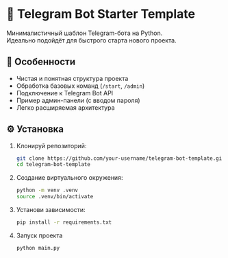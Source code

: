# 🧩 Telegram Bot Starter Template

Минималистичный шаблон Telegram-бота на Python.  
Идеально подойдёт для быстрого старта нового проекта.

## 🚀 Особенности

- Чистая и понятная структура проекта
- Обработка базовых команд (`/start`, `/admin`)
- Подключение к Telegram Bot API
- Пример админ-панели (с вводом пароля)
- Легко расширяемая архитектура


## ⚙️ Установка

1. Клонируй репозиторий:
   ```bash
   git clone https://github.com/your-username/telegram-bot-template.git
   cd telegram-bot-template
2. Создание виртуального окружения:
   ```bash
   python -m venv .venv
   source .venv/bin/activate

3. Установи зависимости:
   ```bash
   pip install -r requirements.txt

4. Запуск проекта
   ```bash
   python main.py
